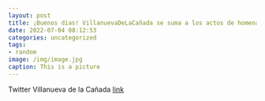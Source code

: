 ```yaml
---
layout: post
title: ¡Buenos días! VillanuevaDeLaCañada se suma a los actos de homenaje a Miguel Ángel Blanco en el 25.º aniversario de su asesinato...
date: 2022-07-04 08:12:53
categories: uncategorized
tags:
- random
image: /img/image.jpg
caption: This is a picture
---
```

Twitter Villanueva de la Cañada [link](https://twitter.com/AytoVDLCanada/status/1543861090735595522)
